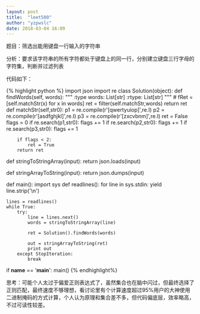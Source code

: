 ```yaml
---
layout: post
title:  "leet500"
author: "yzpwslc"
date: 2018-03-04 16:09
---
```


<p>题目：筛选出能用键盘一行输入的字符串</p>
<p>分析：要求该字符串的所有字符都处于键盘上的同一行，分别建立键盘三行字母的字符集，判断并过滤列表</p>
<p>代码如下：</p>
{% highlight python %}
import json
import re
class Solution(object):
    def findWords(self, words):
        """
        :type words: List[str]
        :rtype: List[str]
        """
        # fRet = [self.matchStr(x) for x in words]
        ret = filter(self.matchStr,words)
        return ret
    def matchStr(self,str0):
        p1 = re.compile(r'[qwertyuiop]',re.I)
        p2 = re.compile(r'[asdfghjkl]',re.I)
        p3 = re.compile(r'[zxcvbnm]',re.I)
        ret = False
        flags = 0
        if re.search(p1,str0):
            flags += 1
        if re.search(p2,str0):
            flags += 1
        if re.search(p3,str0):
            flags += 1

        if flags < 2:
            ret = True
        return ret



def stringToStringArray(input):
    return json.loads(input)


def stringArrayToString(input):
    return json.dumps(input)


def main():
    import sys
    def readlines():
        for line in sys.stdin:
            yield line.strip('\n')

    lines = readlines()
    while True:
        try:
            line = lines.next()
            words = stringToStringArray(line)

            ret = Solution().findWords(words)

            out = stringArrayToString(ret)
            print out
        except StopIteration:
            break


if __name__ == '__main__':
    main()
{% endhighlight%}
<p>思考：可能个人太过于偏爱正则表达式了，虽然集合也在脑中闪过，但最终选择了正则匹配，最终速度不够理想，看讨论里有个计算速度超过95%用户的大神使用二进制掩码的方式计算，个人认为原理和集合差不多，但代码偏底层，效率略高，不过可读性较差。</p>

